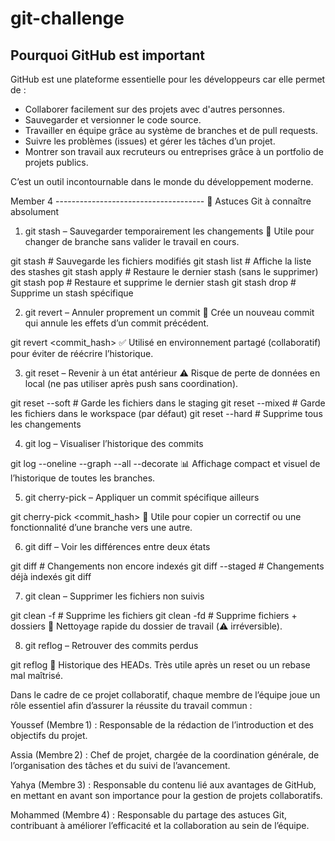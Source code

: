 # git-challenge

## Pourquoi GitHub est important

GitHub est une plateforme essentielle pour les développeurs car elle permet de :

- Collaborer facilement sur des projets avec d'autres personnes.
- Sauvegarder et versionner le code source.
- Travailler en équipe grâce au système de branches et de pull requests.
- Suivre les problèmes (issues) et gérer les tâches d’un projet.
- Montrer son travail aux recruteurs ou entreprises grâce à un portfolio de projets publics.

C’est un outil incontournable dans le monde du développement moderne.

Member 4 -------------------------------------
🧠 Astuces Git à connaître absolument
1. git stash – Sauvegarder temporairement les changements
📌 Utile pour changer de branche sans valider le travail en cours.

git stash         # Sauvegarde les fichiers modifiés
git stash list    # Affiche la liste des stashes
git stash apply   # Restaure le dernier stash (sans le supprimer)
git stash pop     # Restaure et supprime le dernier stash
git stash drop    # Supprime un stash spécifique

2. git revert – Annuler proprement un commit
📌 Crée un nouveau commit qui annule les effets d’un commit précédent.

git revert <commit_hash>
✅ Utilisé en environnement partagé (collaboratif) pour éviter de réécrire l’historique.

3. git reset – Revenir à un état antérieur
⚠️ Risque de perte de données en local (ne pas utiliser après push sans coordination).

git reset --soft <commit>    # Garde les fichiers dans le staging
git reset --mixed <commit>   # Garde les fichiers dans le workspace (par défaut)
git reset --hard <commit>    # Supprime tous les changements

4. git log – Visualiser l’historique des commits

git log --oneline --graph --all --decorate
📊 Affichage compact et visuel de l’historique de toutes les branches.

5. git cherry-pick – Appliquer un commit spécifique ailleurs

git cherry-pick <commit_hash>
🔀 Utile pour copier un correctif ou une fonctionnalité d’une branche vers une autre.

6. git diff – Voir les différences entre deux états

git diff                # Changements non encore indexés
git diff --staged       # Changements déjà indexés
git diff <commit1> <commit2>

7. git clean – Supprimer les fichiers non suivis

git clean -f        # Supprime les fichiers
git clean -fd       # Supprime fichiers + dossiers
🧹 Nettoyage rapide du dossier de travail (⚠️ irréversible).

8. git reflog – Retrouver des commits perdus

git reflog
🧭 Historique des HEADs. Très utile après un reset ou un rebase mal maîtrisé.

Dans le cadre de ce projet collaboratif, chaque membre de l’équipe joue un rôle essentiel afin d’assurer la réussite du travail commun :

Youssef (Membre 1) : Responsable de la rédaction de l’introduction et des objectifs du projet.

Assia (Membre 2) : Chef de projet, chargée de la coordination générale, de l’organisation des tâches et du suivi de l’avancement.

Yahya (Membre 3) : Responsable du contenu lié aux avantages de GitHub, en mettant en avant son importance pour la gestion de projets collaboratifs.

Mohammed (Membre 4) : Responsable du partage des astuces Git, contribuant à améliorer l’efficacité et la collaboration au sein de l’équipe.

